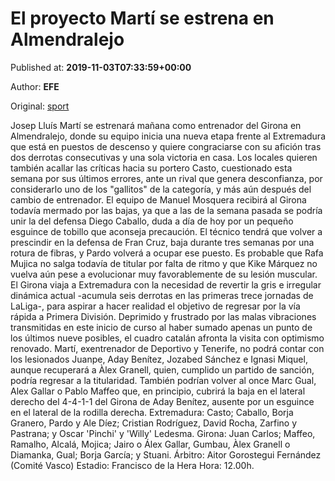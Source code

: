 
# El proyecto Martí se estrena en Almendralejo

Published at: **2019-11-03T07:33:59+00:00**

Author: **EFE**

Original: [sport](https://www.sport.es/es/noticias/girona/proyecto-marti-estrena-almendralejo-7711900)

Josep Lluís Martí se estrenará mañana como entrenador del Girona en Almendralejo, donde su equipo inicia una nueva etapa frente al Extremadura que está en puestos de descenso y quiere congraciarse con su afición tras dos derrotas consecutivas y una sola victoria en casa.
Los locales quieren también acallar las críticas hacia su portero Casto, cuestionado esta semana por sus últimos errores, ante un rival que genera desconfianza, por considerarlo uno de los "gallitos" de la categoría, y más aún después del cambio de entrenador.
El equipo de Manuel Mosquera recibirá al Girona todavía mermado por las bajas, ya que a las de la semana pasada se podría unir la del defensa Diego Caballo, duda a día de hoy por un pequeño esguince de tobillo que aconseja precaución.
El técnico tendrá que volver a prescindir en la defensa de Fran Cruz, baja durante tres semanas por una rotura de fibras, y Pardo volverá a ocupar ese puesto. Es probable que Rafa Mujica no salga todavía de titular por falta de ritmo y que Kike Márquez no vuelva aún pese a evolucionar muy favorablemente de su lesión muscular.
El Girona viaja a Extremadura con la necesidad de revertir la gris e irregular dinámica actual -acumula seis derrotas en las primeras trece jornadas de LaLiga-, para aspirar a hacer realidad el objetivo de regresar por la vía rápida a Primera División.
Deprimido y frustrado por las malas vibraciones transmitidas en este inicio de curso al haber sumado apenas un punto de los últimos nueve posibles, el cuadro catalán afronta la visita con optimismo renovado.
Martí, exentrenador de Deportivo y Tenerife, no podrá contar con los lesionados Juanpe, Aday Benítez, Jozabed Sánchez e Ignasi Miquel, aunque recuperará a Àlex Granell, quien, cumplido un partido de sanción, podría regresar a la titularidad.
También podrían volver al once Marc Gual, Alex Gallar o Pablo Maffeo que, en principio, cubrirá la baja en el lateral derecho del 4-4-1-1 del Girona de Aday Benítez, ausente por un esguince en el lateral de la rodilla derecha.
Extremadura: Casto; Caballo, Borja Granero, Pardo y Ale Díez; Cristian Rodríguez, David Rocha, Zarfino y Pastrana; y Oscar 'Pinchi' y 'Willy' Ledesma.
Girona: Juan Carlos; Maffeo, Ramalho, Alcalá, Mojica; Jairo o Álex Gallar, Gumbau, Àlex Granell o Diamanka, Gual; Borja García; y Stuani.
Árbitro: Aitor Gorostegui Fernández (Comité Vasco)
Estadio: Francisco de la Hera
Hora: 12.00h.
